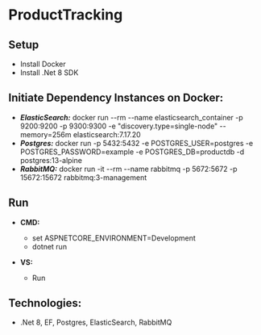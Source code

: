 # ProductTracking

## Setup

* Install Docker
* Install .Net 8 SDK

## Initiate Dependency Instances on Docker:

* ***ElasticSearch:*** docker run --rm --name elasticsearch_container -p 9200:9200 -p 9300:9300 -e "discovery.type=single-node" --memory=256m elasticsearch:7.17.20
* ***Postgres:*** docker run -p 5432:5432 -e POSTGRES_USER=postgres -e POSTGRES_PASSWORD=example -e POSTGRES_DB=productdb -d postgres:13-alpine
* ***RabbitMQ:*** docker run -it --rm --name rabbitmq -p 5672:5672 -p 15672:15672 rabbitmq:3-management

## Run

* **CMD:**
  * set ASPNETCORE_ENVIRONMENT=Development
  * dotnet run
 
* **VS:**
  * Run

## Technologies:

* .Net 8, EF, Postgres, ElasticSearch, RabbitMQ
